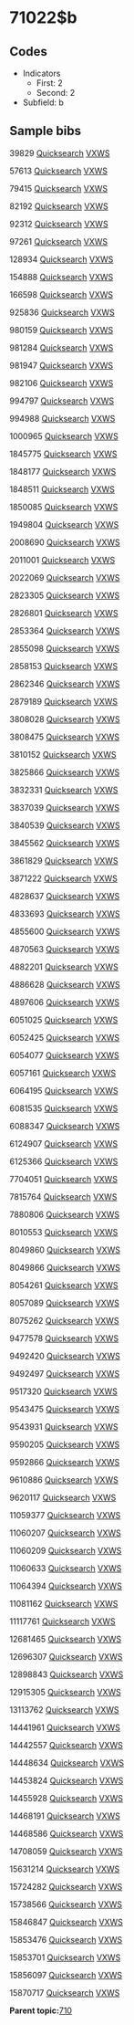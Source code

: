 # 71022$b

## Codes

-   Indicators
    -   First: 2
    -   Second: 2
-   Subfield: b

## Sample bibs

39829 [Quicksearch](https://search.library.yale.edu/catalog/39829) [VXWS](http://prodorbis.library.yale.edu:7014/vxws/GetHoldingsService?bibId=39829)

57613 [Quicksearch](https://search.library.yale.edu/catalog/57613) [VXWS](http://prodorbis.library.yale.edu:7014/vxws/GetHoldingsService?bibId=57613)

79415 [Quicksearch](https://search.library.yale.edu/catalog/79415) [VXWS](http://prodorbis.library.yale.edu:7014/vxws/GetHoldingsService?bibId=79415)

82192 [Quicksearch](https://search.library.yale.edu/catalog/82192) [VXWS](http://prodorbis.library.yale.edu:7014/vxws/GetHoldingsService?bibId=82192)

92312 [Quicksearch](https://search.library.yale.edu/catalog/92312) [VXWS](http://prodorbis.library.yale.edu:7014/vxws/GetHoldingsService?bibId=92312)

97261 [Quicksearch](https://search.library.yale.edu/catalog/97261) [VXWS](http://prodorbis.library.yale.edu:7014/vxws/GetHoldingsService?bibId=97261)

128934 [Quicksearch](https://search.library.yale.edu/catalog/128934) [VXWS](http://prodorbis.library.yale.edu:7014/vxws/GetHoldingsService?bibId=128934)

154888 [Quicksearch](https://search.library.yale.edu/catalog/154888) [VXWS](http://prodorbis.library.yale.edu:7014/vxws/GetHoldingsService?bibId=154888)

166598 [Quicksearch](https://search.library.yale.edu/catalog/166598) [VXWS](http://prodorbis.library.yale.edu:7014/vxws/GetHoldingsService?bibId=166598)

925836 [Quicksearch](https://search.library.yale.edu/catalog/925836) [VXWS](http://prodorbis.library.yale.edu:7014/vxws/GetHoldingsService?bibId=925836)

980159 [Quicksearch](https://search.library.yale.edu/catalog/980159) [VXWS](http://prodorbis.library.yale.edu:7014/vxws/GetHoldingsService?bibId=980159)

981284 [Quicksearch](https://search.library.yale.edu/catalog/981284) [VXWS](http://prodorbis.library.yale.edu:7014/vxws/GetHoldingsService?bibId=981284)

981947 [Quicksearch](https://search.library.yale.edu/catalog/981947) [VXWS](http://prodorbis.library.yale.edu:7014/vxws/GetHoldingsService?bibId=981947)

982106 [Quicksearch](https://search.library.yale.edu/catalog/982106) [VXWS](http://prodorbis.library.yale.edu:7014/vxws/GetHoldingsService?bibId=982106)

994797 [Quicksearch](https://search.library.yale.edu/catalog/994797) [VXWS](http://prodorbis.library.yale.edu:7014/vxws/GetHoldingsService?bibId=994797)

994988 [Quicksearch](https://search.library.yale.edu/catalog/994988) [VXWS](http://prodorbis.library.yale.edu:7014/vxws/GetHoldingsService?bibId=994988)

1000965 [Quicksearch](https://search.library.yale.edu/catalog/1000965) [VXWS](http://prodorbis.library.yale.edu:7014/vxws/GetHoldingsService?bibId=1000965)

1845775 [Quicksearch](https://search.library.yale.edu/catalog/1845775) [VXWS](http://prodorbis.library.yale.edu:7014/vxws/GetHoldingsService?bibId=1845775)

1848177 [Quicksearch](https://search.library.yale.edu/catalog/1848177) [VXWS](http://prodorbis.library.yale.edu:7014/vxws/GetHoldingsService?bibId=1848177)

1848511 [Quicksearch](https://search.library.yale.edu/catalog/1848511) [VXWS](http://prodorbis.library.yale.edu:7014/vxws/GetHoldingsService?bibId=1848511)

1850085 [Quicksearch](https://search.library.yale.edu/catalog/1850085) [VXWS](http://prodorbis.library.yale.edu:7014/vxws/GetHoldingsService?bibId=1850085)

1949804 [Quicksearch](https://search.library.yale.edu/catalog/1949804) [VXWS](http://prodorbis.library.yale.edu:7014/vxws/GetHoldingsService?bibId=1949804)

2008690 [Quicksearch](https://search.library.yale.edu/catalog/2008690) [VXWS](http://prodorbis.library.yale.edu:7014/vxws/GetHoldingsService?bibId=2008690)

2011001 [Quicksearch](https://search.library.yale.edu/catalog/2011001) [VXWS](http://prodorbis.library.yale.edu:7014/vxws/GetHoldingsService?bibId=2011001)

2022069 [Quicksearch](https://search.library.yale.edu/catalog/2022069) [VXWS](http://prodorbis.library.yale.edu:7014/vxws/GetHoldingsService?bibId=2022069)

2823305 [Quicksearch](https://search.library.yale.edu/catalog/2823305) [VXWS](http://prodorbis.library.yale.edu:7014/vxws/GetHoldingsService?bibId=2823305)

2826801 [Quicksearch](https://search.library.yale.edu/catalog/2826801) [VXWS](http://prodorbis.library.yale.edu:7014/vxws/GetHoldingsService?bibId=2826801)

2853364 [Quicksearch](https://search.library.yale.edu/catalog/2853364) [VXWS](http://prodorbis.library.yale.edu:7014/vxws/GetHoldingsService?bibId=2853364)

2855098 [Quicksearch](https://search.library.yale.edu/catalog/2855098) [VXWS](http://prodorbis.library.yale.edu:7014/vxws/GetHoldingsService?bibId=2855098)

2858153 [Quicksearch](https://search.library.yale.edu/catalog/2858153) [VXWS](http://prodorbis.library.yale.edu:7014/vxws/GetHoldingsService?bibId=2858153)

2862346 [Quicksearch](https://search.library.yale.edu/catalog/2862346) [VXWS](http://prodorbis.library.yale.edu:7014/vxws/GetHoldingsService?bibId=2862346)

2879189 [Quicksearch](https://search.library.yale.edu/catalog/2879189) [VXWS](http://prodorbis.library.yale.edu:7014/vxws/GetHoldingsService?bibId=2879189)

3808028 [Quicksearch](https://search.library.yale.edu/catalog/3808028) [VXWS](http://prodorbis.library.yale.edu:7014/vxws/GetHoldingsService?bibId=3808028)

3808475 [Quicksearch](https://search.library.yale.edu/catalog/3808475) [VXWS](http://prodorbis.library.yale.edu:7014/vxws/GetHoldingsService?bibId=3808475)

3810152 [Quicksearch](https://search.library.yale.edu/catalog/3810152) [VXWS](http://prodorbis.library.yale.edu:7014/vxws/GetHoldingsService?bibId=3810152)

3825866 [Quicksearch](https://search.library.yale.edu/catalog/3825866) [VXWS](http://prodorbis.library.yale.edu:7014/vxws/GetHoldingsService?bibId=3825866)

3832331 [Quicksearch](https://search.library.yale.edu/catalog/3832331) [VXWS](http://prodorbis.library.yale.edu:7014/vxws/GetHoldingsService?bibId=3832331)

3837039 [Quicksearch](https://search.library.yale.edu/catalog/3837039) [VXWS](http://prodorbis.library.yale.edu:7014/vxws/GetHoldingsService?bibId=3837039)

3840539 [Quicksearch](https://search.library.yale.edu/catalog/3840539) [VXWS](http://prodorbis.library.yale.edu:7014/vxws/GetHoldingsService?bibId=3840539)

3845562 [Quicksearch](https://search.library.yale.edu/catalog/3845562) [VXWS](http://prodorbis.library.yale.edu:7014/vxws/GetHoldingsService?bibId=3845562)

3861829 [Quicksearch](https://search.library.yale.edu/catalog/3861829) [VXWS](http://prodorbis.library.yale.edu:7014/vxws/GetHoldingsService?bibId=3861829)

3871222 [Quicksearch](https://search.library.yale.edu/catalog/3871222) [VXWS](http://prodorbis.library.yale.edu:7014/vxws/GetHoldingsService?bibId=3871222)

4828637 [Quicksearch](https://search.library.yale.edu/catalog/4828637) [VXWS](http://prodorbis.library.yale.edu:7014/vxws/GetHoldingsService?bibId=4828637)

4833693 [Quicksearch](https://search.library.yale.edu/catalog/4833693) [VXWS](http://prodorbis.library.yale.edu:7014/vxws/GetHoldingsService?bibId=4833693)

4855600 [Quicksearch](https://search.library.yale.edu/catalog/4855600) [VXWS](http://prodorbis.library.yale.edu:7014/vxws/GetHoldingsService?bibId=4855600)

4870563 [Quicksearch](https://search.library.yale.edu/catalog/4870563) [VXWS](http://prodorbis.library.yale.edu:7014/vxws/GetHoldingsService?bibId=4870563)

4882201 [Quicksearch](https://search.library.yale.edu/catalog/4882201) [VXWS](http://prodorbis.library.yale.edu:7014/vxws/GetHoldingsService?bibId=4882201)

4886628 [Quicksearch](https://search.library.yale.edu/catalog/4886628) [VXWS](http://prodorbis.library.yale.edu:7014/vxws/GetHoldingsService?bibId=4886628)

4897606 [Quicksearch](https://search.library.yale.edu/catalog/4897606) [VXWS](http://prodorbis.library.yale.edu:7014/vxws/GetHoldingsService?bibId=4897606)

6051025 [Quicksearch](https://search.library.yale.edu/catalog/6051025) [VXWS](http://prodorbis.library.yale.edu:7014/vxws/GetHoldingsService?bibId=6051025)

6052425 [Quicksearch](https://search.library.yale.edu/catalog/6052425) [VXWS](http://prodorbis.library.yale.edu:7014/vxws/GetHoldingsService?bibId=6052425)

6054077 [Quicksearch](https://search.library.yale.edu/catalog/6054077) [VXWS](http://prodorbis.library.yale.edu:7014/vxws/GetHoldingsService?bibId=6054077)

6057161 [Quicksearch](https://search.library.yale.edu/catalog/6057161) [VXWS](http://prodorbis.library.yale.edu:7014/vxws/GetHoldingsService?bibId=6057161)

6064195 [Quicksearch](https://search.library.yale.edu/catalog/6064195) [VXWS](http://prodorbis.library.yale.edu:7014/vxws/GetHoldingsService?bibId=6064195)

6081535 [Quicksearch](https://search.library.yale.edu/catalog/6081535) [VXWS](http://prodorbis.library.yale.edu:7014/vxws/GetHoldingsService?bibId=6081535)

6088347 [Quicksearch](https://search.library.yale.edu/catalog/6088347) [VXWS](http://prodorbis.library.yale.edu:7014/vxws/GetHoldingsService?bibId=6088347)

6124907 [Quicksearch](https://search.library.yale.edu/catalog/6124907) [VXWS](http://prodorbis.library.yale.edu:7014/vxws/GetHoldingsService?bibId=6124907)

6125366 [Quicksearch](https://search.library.yale.edu/catalog/6125366) [VXWS](http://prodorbis.library.yale.edu:7014/vxws/GetHoldingsService?bibId=6125366)

7704051 [Quicksearch](https://search.library.yale.edu/catalog/7704051) [VXWS](http://prodorbis.library.yale.edu:7014/vxws/GetHoldingsService?bibId=7704051)

7815764 [Quicksearch](https://search.library.yale.edu/catalog/7815764) [VXWS](http://prodorbis.library.yale.edu:7014/vxws/GetHoldingsService?bibId=7815764)

7880806 [Quicksearch](https://search.library.yale.edu/catalog/7880806) [VXWS](http://prodorbis.library.yale.edu:7014/vxws/GetHoldingsService?bibId=7880806)

8010553 [Quicksearch](https://search.library.yale.edu/catalog/8010553) [VXWS](http://prodorbis.library.yale.edu:7014/vxws/GetHoldingsService?bibId=8010553)

8049860 [Quicksearch](https://search.library.yale.edu/catalog/8049860) [VXWS](http://prodorbis.library.yale.edu:7014/vxws/GetHoldingsService?bibId=8049860)

8049866 [Quicksearch](https://search.library.yale.edu/catalog/8049866) [VXWS](http://prodorbis.library.yale.edu:7014/vxws/GetHoldingsService?bibId=8049866)

8054261 [Quicksearch](https://search.library.yale.edu/catalog/8054261) [VXWS](http://prodorbis.library.yale.edu:7014/vxws/GetHoldingsService?bibId=8054261)

8057089 [Quicksearch](https://search.library.yale.edu/catalog/8057089) [VXWS](http://prodorbis.library.yale.edu:7014/vxws/GetHoldingsService?bibId=8057089)

8075262 [Quicksearch](https://search.library.yale.edu/catalog/8075262) [VXWS](http://prodorbis.library.yale.edu:7014/vxws/GetHoldingsService?bibId=8075262)

9477578 [Quicksearch](https://search.library.yale.edu/catalog/9477578) [VXWS](http://prodorbis.library.yale.edu:7014/vxws/GetHoldingsService?bibId=9477578)

9492420 [Quicksearch](https://search.library.yale.edu/catalog/9492420) [VXWS](http://prodorbis.library.yale.edu:7014/vxws/GetHoldingsService?bibId=9492420)

9492497 [Quicksearch](https://search.library.yale.edu/catalog/9492497) [VXWS](http://prodorbis.library.yale.edu:7014/vxws/GetHoldingsService?bibId=9492497)

9517320 [Quicksearch](https://search.library.yale.edu/catalog/9517320) [VXWS](http://prodorbis.library.yale.edu:7014/vxws/GetHoldingsService?bibId=9517320)

9543475 [Quicksearch](https://search.library.yale.edu/catalog/9543475) [VXWS](http://prodorbis.library.yale.edu:7014/vxws/GetHoldingsService?bibId=9543475)

9543931 [Quicksearch](https://search.library.yale.edu/catalog/9543931) [VXWS](http://prodorbis.library.yale.edu:7014/vxws/GetHoldingsService?bibId=9543931)

9590205 [Quicksearch](https://search.library.yale.edu/catalog/9590205) [VXWS](http://prodorbis.library.yale.edu:7014/vxws/GetHoldingsService?bibId=9590205)

9592866 [Quicksearch](https://search.library.yale.edu/catalog/9592866) [VXWS](http://prodorbis.library.yale.edu:7014/vxws/GetHoldingsService?bibId=9592866)

9610886 [Quicksearch](https://search.library.yale.edu/catalog/9610886) [VXWS](http://prodorbis.library.yale.edu:7014/vxws/GetHoldingsService?bibId=9610886)

9620117 [Quicksearch](https://search.library.yale.edu/catalog/9620117) [VXWS](http://prodorbis.library.yale.edu:7014/vxws/GetHoldingsService?bibId=9620117)

11059377 [Quicksearch](https://search.library.yale.edu/catalog/11059377) [VXWS](http://prodorbis.library.yale.edu:7014/vxws/GetHoldingsService?bibId=11059377)

11060207 [Quicksearch](https://search.library.yale.edu/catalog/11060207) [VXWS](http://prodorbis.library.yale.edu:7014/vxws/GetHoldingsService?bibId=11060207)

11060209 [Quicksearch](https://search.library.yale.edu/catalog/11060209) [VXWS](http://prodorbis.library.yale.edu:7014/vxws/GetHoldingsService?bibId=11060209)

11060633 [Quicksearch](https://search.library.yale.edu/catalog/11060633) [VXWS](http://prodorbis.library.yale.edu:7014/vxws/GetHoldingsService?bibId=11060633)

11064394 [Quicksearch](https://search.library.yale.edu/catalog/11064394) [VXWS](http://prodorbis.library.yale.edu:7014/vxws/GetHoldingsService?bibId=11064394)

11081162 [Quicksearch](https://search.library.yale.edu/catalog/11081162) [VXWS](http://prodorbis.library.yale.edu:7014/vxws/GetHoldingsService?bibId=11081162)

11117761 [Quicksearch](https://search.library.yale.edu/catalog/11117761) [VXWS](http://prodorbis.library.yale.edu:7014/vxws/GetHoldingsService?bibId=11117761)

12681465 [Quicksearch](https://search.library.yale.edu/catalog/12681465) [VXWS](http://prodorbis.library.yale.edu:7014/vxws/GetHoldingsService?bibId=12681465)

12696307 [Quicksearch](https://search.library.yale.edu/catalog/12696307) [VXWS](http://prodorbis.library.yale.edu:7014/vxws/GetHoldingsService?bibId=12696307)

12898843 [Quicksearch](https://search.library.yale.edu/catalog/12898843) [VXWS](http://prodorbis.library.yale.edu:7014/vxws/GetHoldingsService?bibId=12898843)

12915305 [Quicksearch](https://search.library.yale.edu/catalog/12915305) [VXWS](http://prodorbis.library.yale.edu:7014/vxws/GetHoldingsService?bibId=12915305)

13113762 [Quicksearch](https://search.library.yale.edu/catalog/13113762) [VXWS](http://prodorbis.library.yale.edu:7014/vxws/GetHoldingsService?bibId=13113762)

14441961 [Quicksearch](https://search.library.yale.edu/catalog/14441961) [VXWS](http://prodorbis.library.yale.edu:7014/vxws/GetHoldingsService?bibId=14441961)

14442557 [Quicksearch](https://search.library.yale.edu/catalog/14442557) [VXWS](http://prodorbis.library.yale.edu:7014/vxws/GetHoldingsService?bibId=14442557)

14448634 [Quicksearch](https://search.library.yale.edu/catalog/14448634) [VXWS](http://prodorbis.library.yale.edu:7014/vxws/GetHoldingsService?bibId=14448634)

14453824 [Quicksearch](https://search.library.yale.edu/catalog/14453824) [VXWS](http://prodorbis.library.yale.edu:7014/vxws/GetHoldingsService?bibId=14453824)

14455928 [Quicksearch](https://search.library.yale.edu/catalog/14455928) [VXWS](http://prodorbis.library.yale.edu:7014/vxws/GetHoldingsService?bibId=14455928)

14468191 [Quicksearch](https://search.library.yale.edu/catalog/14468191) [VXWS](http://prodorbis.library.yale.edu:7014/vxws/GetHoldingsService?bibId=14468191)

14468586 [Quicksearch](https://search.library.yale.edu/catalog/14468586) [VXWS](http://prodorbis.library.yale.edu:7014/vxws/GetHoldingsService?bibId=14468586)

14708059 [Quicksearch](https://search.library.yale.edu/catalog/14708059) [VXWS](http://prodorbis.library.yale.edu:7014/vxws/GetHoldingsService?bibId=14708059)

15631214 [Quicksearch](https://search.library.yale.edu/catalog/15631214) [VXWS](http://prodorbis.library.yale.edu:7014/vxws/GetHoldingsService?bibId=15631214)

15724282 [Quicksearch](https://search.library.yale.edu/catalog/15724282) [VXWS](http://prodorbis.library.yale.edu:7014/vxws/GetHoldingsService?bibId=15724282)

15738566 [Quicksearch](https://search.library.yale.edu/catalog/15738566) [VXWS](http://prodorbis.library.yale.edu:7014/vxws/GetHoldingsService?bibId=15738566)

15846847 [Quicksearch](https://search.library.yale.edu/catalog/15846847) [VXWS](http://prodorbis.library.yale.edu:7014/vxws/GetHoldingsService?bibId=15846847)

15853476 [Quicksearch](https://search.library.yale.edu/catalog/15853476) [VXWS](http://prodorbis.library.yale.edu:7014/vxws/GetHoldingsService?bibId=15853476)

15853701 [Quicksearch](https://search.library.yale.edu/catalog/15853701) [VXWS](http://prodorbis.library.yale.edu:7014/vxws/GetHoldingsService?bibId=15853701)

15856097 [Quicksearch](https://search.library.yale.edu/catalog/15856097) [VXWS](http://prodorbis.library.yale.edu:7014/vxws/GetHoldingsService?bibId=15856097)

15870717 [Quicksearch](https://search.library.yale.edu/catalog/15870717) [VXWS](http://prodorbis.library.yale.edu:7014/vxws/GetHoldingsService?bibId=15870717)

**Parent topic:**[710](../../tags/710/710.md)

